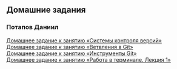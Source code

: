 ## Домашние задания 
### Потапов Даниил

[Домашнее задание к занятию «Системы контроля версий»](./02-git-01-vcs/README.md)\
[Домашнее задание к занятию «Ветвления в Git»](./02-git-03-branching/README.md)\
[Домашнее задание к занятию «Инструменты Git»](./02-git-04-tools/README.md)\
[Домашнее задание к занятию «Работа в терминале. Лекция 1»](./03-sysadmin-01-terminal/README.md)
